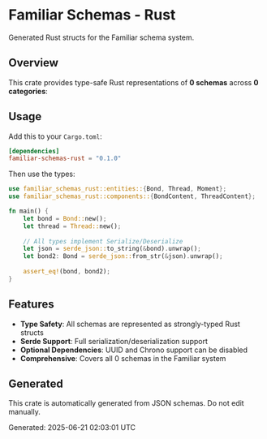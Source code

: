 # Familiar Schemas - Rust

Generated Rust structs for the Familiar schema system.

## Overview

This crate provides type-safe Rust representations of **0 schemas** across **0 categories**:


## Usage

Add this to your `Cargo.toml`:

```toml
[dependencies]
familiar-schemas-rust = "0.1.0"
```

Then use the types:

```rust
use familiar_schemas_rust::entities::{Bond, Thread, Moment};
use familiar_schemas_rust::components::{BondContent, ThreadContent};

fn main() {
    let bond = Bond::new();
    let thread = Thread::new();
    
    // All types implement Serialize/Deserialize
    let json = serde_json::to_string(&bond).unwrap();
    let bond2: Bond = serde_json::from_str(&json).unwrap();
    
    assert_eq!(bond, bond2);
}
```

## Features

- **Type Safety**: All schemas are represented as strongly-typed Rust structs
- **Serde Support**: Full serialization/deserialization support
- **Optional Dependencies**: UUID and Chrono support can be disabled
- **Comprehensive**: Covers all 0 schemas in the Familiar system

## Generated

This crate is automatically generated from JSON schemas. Do not edit manually.

Generated: 2025-06-21 02:03:01 UTC
